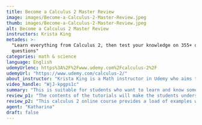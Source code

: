 ```yaml
---
title: Become a Calculus 2 Master Review
image: images/Become-a-Calculus-2-Master-Review.jpeg
thumb: images/Become-a-Calculus-2-Master-Review.jpeg
alt: Become a Calculus 2 Master Review
instructors: Krista King
metades: >-
  "Learn everything from Calculus 2, then test your knowledge on 355+ quiz
  questions"
categories: math & science
language: English
udemyUrlenc: https%3A%2F%2Fwww.udemy.com%2Fcalculus-2%2F
udemyUrl: "https://www.udemy.com/calculus-2/"
about_instructor: "Krista King is a Math instructor in Udemy who aims to provide various quantitative courses to all those people who are struggling with their Maths subject."
video_handle: "WjJ-kpgps1c"
summary: "This is suitable for students who want to learn and know some techniques in solving calculus 2. The course includes video tutorials with a systematic approach, notes where you find the most important things to remember and quizzes that will test the knowledge of students."
review_p1: "The contents of the tutorials will make the students understand the basics of calculus and to solve it for just a short period of time compared to that of the actual time consuming solving of calculus when dealing with the difficulty of it.The instructor breaks down the complicated concepts in a very simple and easy to understand steps to make the students more capable in answering the tedious problems with no or less difficulty. The lessons are also equipped with some relevant explanations and exercises for applications in the topic provided with some superior supportive notes."
review_p2: "This calculus 2 online course provides a load of examples with quizzes that will help track the student’s progress in every lesson, it is also supplemented with detailed explanations on every quiz questions. The skill and capability of the instructor to solve and turn a complicated calculus problem solutions into a various simple method of solving it will help the students come up with an easy way of answering it precisely. She also gives a quick feedback and is very clear in stressing the points that need to be noted well while solving a problem. The instructor doesn’t assume that you always know a lot so the tutorials include the basics of calculus and the steps through the process."
agent: "Katharina"
draft: false
---
```


